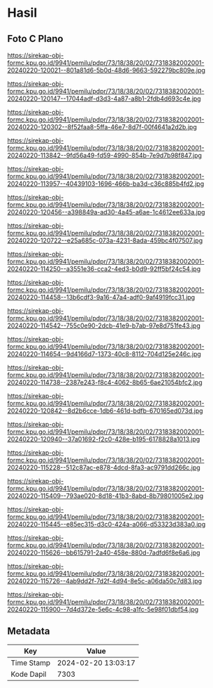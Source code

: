 # Hasil

## Foto C Plano

https://sirekap-obj-formc.kpu.go.id/9941/pemilu/pdpr/73/18/38/20/02/7318382002001-20240220-120021--801a81d6-5b0d-48d6-9663-592279bc809e.jpg

https://sirekap-obj-formc.kpu.go.id/9941/pemilu/pdpr/73/18/38/20/02/7318382002001-20240220-120147--17044adf-d3d3-4a87-a8b1-2fdb4d693c4e.jpg

https://sirekap-obj-formc.kpu.go.id/9941/pemilu/pdpr/73/18/38/20/02/7318382002001-20240220-120302--8f52faa8-5ffa-46e7-8d7f-00f4641a2d2b.jpg

https://sirekap-obj-formc.kpu.go.id/9941/pemilu/pdpr/73/18/38/20/02/7318382002001-20240220-113842--9fd56a49-fd59-4990-854b-7e9d7b98f847.jpg

https://sirekap-obj-formc.kpu.go.id/9941/pemilu/pdpr/73/18/38/20/02/7318382002001-20240220-113957--40439103-1696-466b-ba3d-c36c885b4fd2.jpg

https://sirekap-obj-formc.kpu.go.id/9941/pemilu/pdpr/73/18/38/20/02/7318382002001-20240220-120456--a398849a-ad30-4a45-a6ae-1c4612ee633a.jpg

https://sirekap-obj-formc.kpu.go.id/9941/pemilu/pdpr/73/18/38/20/02/7318382002001-20240220-120722--e25a685c-073a-4231-8ada-459bc4f07507.jpg

https://sirekap-obj-formc.kpu.go.id/9941/pemilu/pdpr/73/18/38/20/02/7318382002001-20240220-114250--a3551e36-cca2-4ed3-b0d9-92ff5bf24c54.jpg

https://sirekap-obj-formc.kpu.go.id/9941/pemilu/pdpr/73/18/38/20/02/7318382002001-20240220-114458--13b6cdf3-9a16-47a4-adf0-9af4919fcc31.jpg

https://sirekap-obj-formc.kpu.go.id/9941/pemilu/pdpr/73/18/38/20/02/7318382002001-20240220-114542--755c0e90-2dcb-41e9-b7ab-97e8d751fe43.jpg

https://sirekap-obj-formc.kpu.go.id/9941/pemilu/pdpr/73/18/38/20/02/7318382002001-20240220-114654--9d4166d7-1373-40c8-8112-704d125e246c.jpg

https://sirekap-obj-formc.kpu.go.id/9941/pemilu/pdpr/73/18/38/20/02/7318382002001-20240220-114738--2387e243-f8c4-4062-8b65-6ae21054bfc2.jpg

https://sirekap-obj-formc.kpu.go.id/9941/pemilu/pdpr/73/18/38/20/02/7318382002001-20240220-120842--8d2b6cce-1db6-461d-bdfb-670165ed073d.jpg

https://sirekap-obj-formc.kpu.go.id/9941/pemilu/pdpr/73/18/38/20/02/7318382002001-20240220-120940--37a01692-f2c0-428e-b195-6178828a1013.jpg

https://sirekap-obj-formc.kpu.go.id/9941/pemilu/pdpr/73/18/38/20/02/7318382002001-20240220-115228--512c87ac-e878-4dcd-8fa3-ac9791dd266c.jpg

https://sirekap-obj-formc.kpu.go.id/9941/pemilu/pdpr/73/18/38/20/02/7318382002001-20240220-115409--793ae020-8d18-41b3-8abd-8b79801005e2.jpg

https://sirekap-obj-formc.kpu.go.id/9941/pemilu/pdpr/73/18/38/20/02/7318382002001-20240220-115445--e85ec315-d3c0-424a-a066-d53323d383a0.jpg

https://sirekap-obj-formc.kpu.go.id/9941/pemilu/pdpr/73/18/38/20/02/7318382002001-20240220-115626--bb615791-2a40-458e-880d-7adfd6f8e6a6.jpg

https://sirekap-obj-formc.kpu.go.id/9941/pemilu/pdpr/73/18/38/20/02/7318382002001-20240220-115726--4ab9dd2f-7d2f-4d94-8e5c-a06da50c7d83.jpg

https://sirekap-obj-formc.kpu.go.id/9941/pemilu/pdpr/73/18/38/20/02/7318382002001-20240220-115900--7d4d372e-5e6c-4c98-a1fc-5e98f01dbf54.jpg


## Metadata

| Key        | Value               |
| ---------- | ------------------- |
| Time Stamp | 2024-02-20 13:03:17 |
| Kode Dapil | 7303                |



